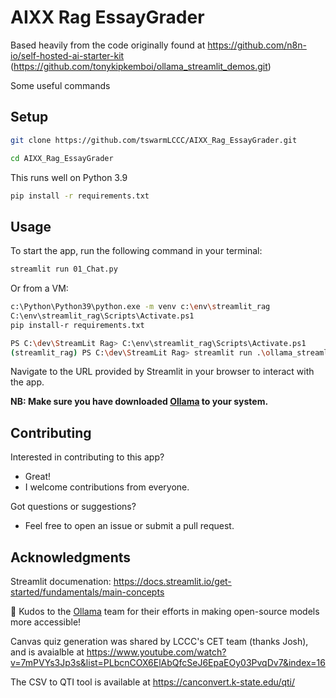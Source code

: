 # AIXX Rag EssayGrader

Based heavily from the code originally found at https://github.com/n8n-io/self-hosted-ai-starter-kit
(https://github.com/tonykipkemboi/ollama_streamlit_demos.git)

Some useful commands

## Setup

```bash
git clone https://github.com/tswarmLCCC/AIXX_Rag_EssayGrader.git
```

```bash
cd AIXX_Rag_EssayGrader
```

This runs well on Python 3.9

```bash
pip install -r requirements.txt
```

## Usage

To start the app, run the following command in your terminal:

```bash
streamlit run 01_Chat.py
```

Or from a VM:
```bash
c:\Python\Python39\python.exe -m venv c:\env\streamlit_rag
C:\env\streamlit_rag\Scripts\Activate.ps1
pip install-r requirements.txt
```

```bash
PS C:\dev\StreamLit Rag> C:\env\streamlit_rag\Scripts\Activate.ps1
(streamlit_rag) PS C:\dev\StreamLit Rag> streamlit run .\ollama_streamlit_demos\01_Chat.py
```

Navigate to the URL provided by Streamlit in your browser to interact with the app.

**NB: Make sure you have downloaded [Ollama](https://ollama.com/) to your system.**

## Contributing

Interested in contributing to this app?

- Great!
- I welcome contributions from everyone.

Got questions or suggestions?

- Feel free to open an issue or submit a pull request.

## Acknowledgments

Streamlit documenation:  https://docs.streamlit.io/get-started/fundamentals/main-concepts



👏 Kudos to the [Ollama](https://ollama.com/) team for their efforts in making open-source models more accessible!

Canvas quiz generation was shared by LCCC's CET team (thanks Josh), and is avaialble at https://www.youtube.com/watch?v=7mPVYs3Jp3s&list=PLbcnCOX6ElAbQfcSeJ6EpaEOy03PvqDv7&index=16

The CSV to QTI tool is available at https://canconvert.k-state.edu/qti/